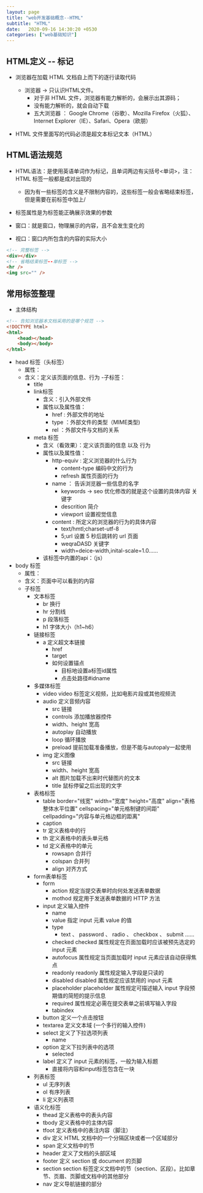 ```yaml
---
layout: page
title: "web开发基础概念--HTML"
subtitle: "HTML"
date:   2020-09-16 14:30:20 +0530
categories: ["web基础知识"]
---
```


## HTML定义  -- 标记

- 浏览器在加载 HTML 文档自上而下的逐行读取代码
    - 浏览器 -> 只认识HTML文件。
        - 对于非 HTML 文件，浏览器有能力解析的，会展示出其源码；
        - 没有能力解析的，就会自动下载
        - 五大浏览器 ： Google Chrome（谷歌）、Mozilla Firefox（火狐）、Internet Explorer（IE）、Safari、Opera（欧朋）

- HTML 文件里面写的代码必须是超文本标记文本（HTML）

## HTML语法规范

- HTML语法：是使用英语单词作为标记，且单词两边有尖括号<单词>，注：HTML 标签一般都是成对出现的
    - 因为有一些标签的含义是不限制内容的，这些标签一般会省略结束标签，但是需要在前标签中加上/
- 标签属性是为标签能正确展示效果的参数

- 窗口：就是窗口，物理展示的内容，且不会发生变化的
- 视口：窗口内所包含的内容的实际大小

```html
<!-- 完整标签 -->
<div></div>
<!-- 省略结束标签--单标签 -->
<hr />
<img src="" />
```

## 常用标签整理

- 主体结构 

```html
<!-- 告知浏览器本文档采用的是哪个规范 -->
<!DOCTYPE html>    
<html>
    <head></head>
    <body></body>
</html>
```

- head 标签（头标签）
    - 属性：
    - 含义：定义该页面的信息、行为
    -子标签：
        - title
        - link标签
            - 含义：引入外部文件
             - 属性以及属性值：
                - href : 外部文件的地址
                - type ：外部文件的类型（MIME类型)
                - rel ：外部文件与文档的关系
        - meta 标签
            - 含义（看效果）：定义该页面的信息 以及 行为
            - 属性以及属性值：
                - http-equiv : 定义浏览器的什么行为
                    - content-type  编码中文的行为
                    - refresh   属性页面的行为
                - name ： 告诉浏览器一些信息的名字
                    - keywords -> seo 优化修改的就是这个设置的具体内容      关键字
                    - descrition    简介
                    - viewport      设置视觉信息
                - content : 所定义的浏览器的行为的具体内容
                    - text/hmtl;charset-utf-8
                    - 5;url     设置 5 秒后跳转的 url 页面
                    - weqraDASD     关键字
                    - width=deice-width,inital-scale=1.0……
            - 该标签中内置的api：（js）
- body 标签
    - 属性：
    - 含义：页面中可以看到的内容
    - 子标签
        - 文本标签
            - br    换行
            - hr    分割线
            - p   段落标签
            - h1 字体大小（h1~h6）
        - 链接标签
            - a 	定义超文本链接
                - href
                - target
                - 如何设置锚点
                    - 目标地设置a标签id属性
                    - 点击处路径#idname
        - 多媒体标签
            - video video 标签定义视频，比如电影片段或其他视频流
            - audio 定义音频内容
                - src   链接
                - controls  添加播放器控件
                - width、height     宽高
                - autoplay  自动播放
                - loop  循环播放
                - preload   提前加载准备播放，但是不能与autopaly一起使用
            - img   定义图像
                - src   链接
                - width、height 宽高
                - alt   图片加载不出来时代替图片的文本
                - title 鼠标停留之后出现的文字
        - 表格标签
            - table     border="线宽" width="宽度" height="高度" align="表格整体水平位置"  cellspacing="单元格制键的间距" cellpadding="内容与单元格边框的距离"
            - caption
            - tr    定义表格中的行
            - th    定义表格中的表头单元格
            - td    定义表格中的单元
                - rowsapn   合并行
                - colspan   合并列
                - align     对齐方式
        - form表单标签
            - form
                - action    规定当提交表单时向何处发送表单数据
                - mothod    规定用于发送表单数据的 HTTP 方法
            - input	    定义输入控件
                - name  
                - value 	指定 input 元素 value 的值
                - type  
                    - text 、 password 、 radio 、 checkbox 、 submit ……
                - checked   checked 属性规定在页面加载时应该被预先选定的 input 元素
                - autofocus 属性规定当页面加载时 input 元素应该自动获得焦点
                - readonly  readonly 属性规定输入字段是只读的
                - disabled  	disabled 属性规定应该禁用的 input 元素
                - placeholder   placeholder 属性规定可描述输入 input 字段预期值的简短的提示信息
                - required  属性规定必需在提交表单之前填写输入字段
                - tabindex
            - button    定义一个点击按钮
            - textarea  定义文本域 (一个多行的输入控件)
            - select    	定义了下拉选项列表
                - name
            - option    	定义下拉列表中的选项
                - selected
            - label 	定义了 input 元素的标签，一般为输入标题
                - 直接将内容和input标签包含在一块
        - 列表标签
            - ul    无序列表
            - ol    有序列表
            - li    定义列表项
        - 语义化标签
            - thead     定义表格中的表头内容
            - tbody 	定义表格中的主体内容
            - tfoot     定义表格中的表注内容（脚注）
            - div   定义 HTML 文档中的一个分隔区块或者一个区域部分
            - span  	定义文档中的节
            - header    定义了文档的头部区域
            - footer    定义 section 或 document 的页脚
            - section   section 标签定义文档中的节（section、区段）。比如章节、页眉、页脚或文档中的其他部分
            - nav    定义导航链接的部分
